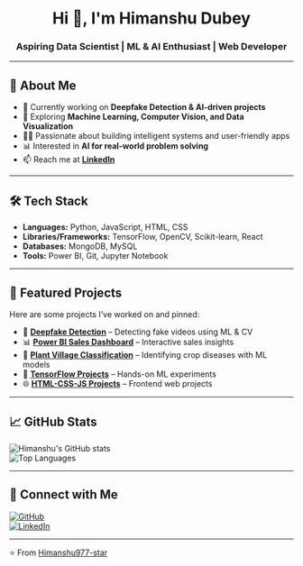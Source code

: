 <h1 align="center">Hi 👋, I'm Himanshu Dubey</h1>
<h3 align="center">Aspiring Data Scientist | ML & AI Enthusiast | Web Developer</h3>

---

## 🚀 About Me
- 🔭 Currently working on **Deepfake Detection & AI-driven projects**  
- 🌱 Exploring **Machine Learning, Computer Vision, and Data Visualization**  
- 👨‍💻 Passionate about building intelligent systems and user-friendly apps  
- 📊 Interested in **AI for real-world problem solving**  
- 📫 Reach me at **[LinkedIn](https://www.linkedin.com/in/himanshu-dubey-98a34a285/)**  

---

## 🛠️ Tech Stack
- **Languages:** Python, JavaScript, HTML, CSS  
- **Libraries/Frameworks:** TensorFlow, OpenCV, Scikit-learn, React  
- **Databases:** MongoDB, MySQL  
- **Tools:** Power BI, Git, Jupyter Notebook  

---

## 🌟 Featured Projects
Here are some projects I’ve worked on and pinned:

- 🔎 [**Deepfake Detection**](https://github.com/Himanshu977-star/Deepfake) – Detecting fake videos using ML & CV  
- 📊 [**Power BI Sales Dashboard**](https://github.com/Himanshu977-star/PowerBi-Sales-Dashboard) – Interactive sales insights  
- 🌱 [**Plant Village Classification**](https://github.com/Himanshu977-star/plant-disease-classification) – Identifying crop diseases with ML models  
- 🤖 [**TensorFlow Projects**](https://github.com/Himanshu977-star/Tensorflow) – Hands-on ML experiments  
- 🌐 [**HTML-CSS-JS Projects**](https://github.com/Himanshu977-star/Html-Css-Js) – Frontend web projects  

---

## 📈 GitHub Stats
![Himanshu's GitHub stats](https://github-readme-stats.vercel.app/api?username=Himanshu977-star&show_icons=true&theme=tokyonight)  
![Top Languages](https://github-readme-stats.vercel.app/api/top-langs/?username=Himanshu977-star&layout=compact&theme=tokyonight)

---

## 🤝 Connect with Me
[![GitHub](https://img.shields.io/badge/GitHub-000?style=for-the-badge&logo=github&logoColor=white)](https://github.com/Himanshu977-star)  
[![LinkedIn](https://img.shields.io/badge/LinkedIn-0077B5?style=for-the-badge&logo=linkedin&logoColor=white)](https://www.linkedin.com/in/himanshu-dubey-98a34a285/)  

---
⭐️ From [Himanshu977-star](https://github.com/Himanshu977-star)
